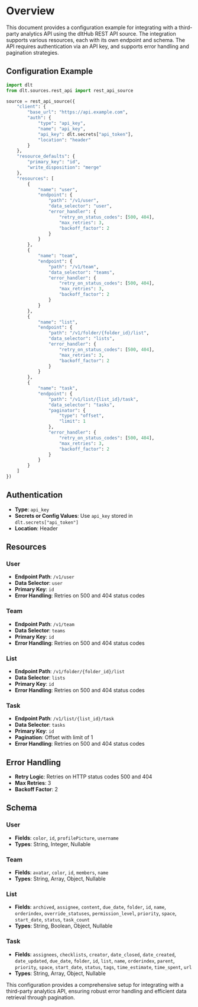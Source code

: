 # Overview

This document provides a configuration example for integrating with a third-party analytics API using the dltHub REST API source. The integration supports various resources, each with its own endpoint and schema. The API requires authentication via an API key, and supports error handling and pagination strategies.

## Configuration Example

```python
import dlt
from dlt.sources.rest_api import rest_api_source

source = rest_api_source({
    "client": {
        "base_url": "https://api.example.com",
        "auth": {
            "type": "api_key",
            "name": "api_key",
            "api_key": dlt.secrets["api_token"],
            "location": "header"
        }
    },
    "resource_defaults": {
        "primary_key": "id",
        "write_disposition": "merge"
    },
    "resources": [
        {
            "name": "user",
            "endpoint": {
                "path": "/v1/user",
                "data_selector": "user",
                "error_handler": {
                    "retry_on_status_codes": [500, 404],
                    "max_retries": 3,
                    "backoff_factor": 2
                }
            }
        },
        {
            "name": "team",
            "endpoint": {
                "path": "/v1/team",
                "data_selector": "teams",
                "error_handler": {
                    "retry_on_status_codes": [500, 404],
                    "max_retries": 3,
                    "backoff_factor": 2
                }
            }
        },
        {
            "name": "list",
            "endpoint": {
                "path": "/v1/folder/{folder_id}/list",
                "data_selector": "lists",
                "error_handler": {
                    "retry_on_status_codes": [500, 404],
                    "max_retries": 3,
                    "backoff_factor": 2
                }
            }
        },
        {
            "name": "task",
            "endpoint": {
                "path": "/v1/list/{list_id}/task",
                "data_selector": "tasks",
                "paginator": {
                    "type": "offset",
                    "limit": 1
                },
                "error_handler": {
                    "retry_on_status_codes": [500, 404],
                    "max_retries": 3,
                    "backoff_factor": 2
                }
            }
        }
    ]
})
```

## Authentication

- **Type**: `api_key`
- **Secrets or Config Values**: Use `api_key` stored in `dlt.secrets["api_token"]`
- **Location**: Header

## Resources

### User
- **Endpoint Path**: `/v1/user`
- **Data Selector**: `user`
- **Primary Key**: `id`
- **Error Handling**: Retries on 500 and 404 status codes

### Team
- **Endpoint Path**: `/v1/team`
- **Data Selector**: `teams`
- **Primary Key**: `id`
- **Error Handling**: Retries on 500 and 404 status codes

### List
- **Endpoint Path**: `/v1/folder/{folder_id}/list`
- **Data Selector**: `lists`
- **Primary Key**: `id`
- **Error Handling**: Retries on 500 and 404 status codes

### Task
- **Endpoint Path**: `/v1/list/{list_id}/task`
- **Data Selector**: `tasks`
- **Primary Key**: `id`
- **Pagination**: Offset with limit of 1
- **Error Handling**: Retries on 500 and 404 status codes

## Error Handling

- **Retry Logic**: Retries on HTTP status codes 500 and 404
- **Max Retries**: 3
- **Backoff Factor**: 2

## Schema

### User
- **Fields**: `color`, `id`, `profilePicture`, `username`
- **Types**: String, Integer, Nullable

### Team
- **Fields**: `avatar`, `color`, `id`, `members`, `name`
- **Types**: String, Array, Object, Nullable

### List
- **Fields**: `archived`, `assignee`, `content`, `due_date`, `folder`, `id`, `name`, `orderindex`, `override_statuses`, `permission_level`, `priority`, `space`, `start_date`, `status`, `task_count`
- **Types**: String, Boolean, Object, Nullable

### Task
- **Fields**: `assignees`, `checklists`, `creator`, `date_closed`, `date_created`, `date_updated`, `due_date`, `folder`, `id`, `list`, `name`, `orderindex`, `parent`, `priority`, `space`, `start_date`, `status`, `tags`, `time_estimate`, `time_spent`, `url`
- **Types**: String, Array, Object, Nullable

This configuration provides a comprehensive setup for integrating with a third-party analytics API, ensuring robust error handling and efficient data retrieval through pagination.